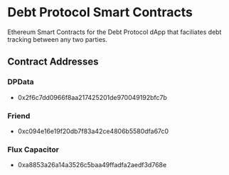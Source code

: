 # Debt Protocol Smart Contracts

Ethereum Smart Contracts for the Debt Protocol dApp that faciliates debt tracking between any two parties.

## Contract Addresses
### DPData
* 0x2f6c7dd0966f8aa217425201de970049192bfc7b

### Friend
* 0xc094e16e19f20db7f83a42ce4806b5580dfa67c0

### Flux Capacitor
* 0xa8853a26a14a3526c5baa49ffadfa2aedf3d768e
